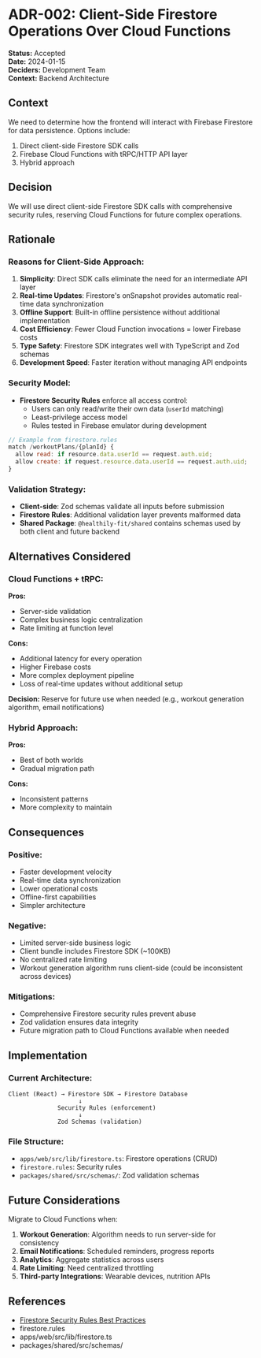 # ADR-002: Client-Side Firestore Operations Over Cloud Functions

**Status:** Accepted  
**Date:** 2024-01-15  
**Deciders:** Development Team  
**Context:** Backend Architecture

## Context

We need to determine how the frontend will interact with Firebase Firestore for data persistence. Options include:
1. Direct client-side Firestore SDK calls
2. Firebase Cloud Functions with tRPC/HTTP API layer
3. Hybrid approach

## Decision

We will use direct client-side Firestore SDK calls with comprehensive security rules, reserving Cloud Functions for future complex operations.

## Rationale

### Reasons for Client-Side Approach:

1. **Simplicity**: Direct SDK calls eliminate the need for an intermediate API layer
2. **Real-time Updates**: Firestore's onSnapshot provides automatic real-time data synchronization
3. **Offline Support**: Built-in offline persistence without additional implementation
4. **Cost Efficiency**: Fewer Cloud Function invocations = lower Firebase costs
5. **Type Safety**: Firestore SDK integrates well with TypeScript and Zod schemas
6. **Development Speed**: Faster iteration without managing API endpoints

### Security Model:

- **Firestore Security Rules** enforce all access control:
  - Users can only read/write their own data (`userId` matching)
  - Least-privilege access model
  - Rules tested in Firebase emulator during development
  
```javascript
// Example from firestore.rules
match /workoutPlans/{planId} {
  allow read: if resource.data.userId == request.auth.uid;
  allow create: if request.resource.data.userId == request.auth.uid;
}
```

### Validation Strategy:

- **Client-side**: Zod schemas validate all inputs before submission
- **Firestore Rules**: Additional validation layer prevents malformed data
- **Shared Package**: `@healthily-fit/shared` contains schemas used by both client and future backend

## Alternatives Considered

### Cloud Functions + tRPC:
**Pros:**
- Server-side validation
- Complex business logic centralization
- Rate limiting at function level

**Cons:**
- Additional latency for every operation
- Higher Firebase costs
- More complex deployment pipeline
- Loss of real-time updates without additional setup

**Decision:** Reserve for future use when needed (e.g., workout generation algorithm, email notifications)

### Hybrid Approach:
**Pros:**
- Best of both worlds
- Gradual migration path

**Cons:**
- Inconsistent patterns
- More complexity to maintain

## Consequences

### Positive:
- Faster development velocity
- Real-time data synchronization
- Lower operational costs
- Offline-first capabilities
- Simpler architecture

### Negative:
- Limited server-side business logic
- Client bundle includes Firestore SDK (~100KB)
- No centralized rate limiting
- Workout generation algorithm runs client-side (could be inconsistent across devices)

### Mitigations:
- Comprehensive Firestore security rules prevent abuse
- Zod validation ensures data integrity
- Future migration path to Cloud Functions available when needed

## Implementation

### Current Architecture:
```
Client (React) → Firestore SDK → Firestore Database
                    ↓
              Security Rules (enforcement)
                    ↓
              Zod Schemas (validation)
```

### File Structure:
- `apps/web/src/lib/firestore.ts`: Firestore operations (CRUD)
- `firestore.rules`: Security rules
- `packages/shared/src/schemas/`: Zod validation schemas

## Future Considerations

Migrate to Cloud Functions when:
1. **Workout Generation**: Algorithm needs to run server-side for consistency
2. **Email Notifications**: Scheduled reminders, progress reports
3. **Analytics**: Aggregate statistics across users
4. **Rate Limiting**: Need centralized throttling
5. **Third-party Integrations**: Wearable devices, nutrition APIs

## References

- [Firestore Security Rules Best Practices](https://firebase.google.com/docs/firestore/security/rules-structure)
- firestore.rules
- apps/web/src/lib/firestore.ts
- packages/shared/src/schemas/

